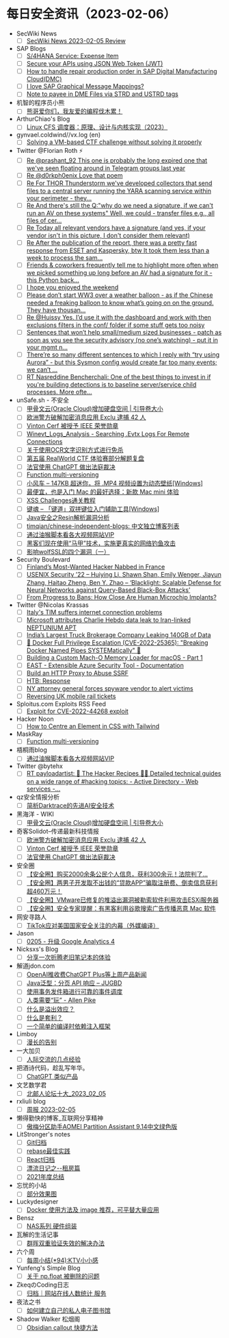 # 每日安全资讯（2023-02-06）

- SecWiki News
  - [ ] [SecWiki News 2023-02-05 Review](http://www.sec-wiki.com/?2023-02-05)
- SAP Blogs
  - [ ] [S/4HANA Service: Expense Item](https://blogs.sap.com/2023/02/05/s-4hana-service-expense-item/)
  - [ ] [Secure your APIs using JSON Web Token (JWT)](https://blogs.sap.com/2023/02/05/secure-your-apis-using-json-web-token-jwt/)
  - [ ] [How to handle repair production order in SAP Digital Manufacturing Cloud(DMC)](https://blogs.sap.com/2023/02/05/how-to-handle-repair-production-order-in-sap-digital-manufacturing-clouddmc/)
  - [ ] [I love SAP Graphical Message Mappings?](https://blogs.sap.com/2023/02/05/i-love-sap-graphical-message-mappings/)
  - [ ] [Note to payee in DME Files via STRD and USTRD tags](https://blogs.sap.com/2023/02/05/note-to-payee-in-dme-files-via-strd-and-ustrd-tags/)
- 机智的程序员小熊
  - [ ] [熊哥爱你们，我友爱的编程伐木累！](https://coding3min.com/2213.html)
- ArthurChiao's Blog
  - [ ] [Linux CFS 调度器：原理、设计与内核实现（2023）](https://arthurchiao.github.io/blog/linux-cfs-design-and-implementation-zh/)
- gynvael.coldwind//vx.log (en)
  - [ ] [Solving a VM-based CTF challenge without solving it properly](https://gynvael.coldwind.pl/?id=763)
- Twitter @Florian Roth ⚡
  - [ ] [Re @prashant_92 This one is probably the long expired one that we've seen floating around in Telegram groups last year](https://twitter.com/cyb3rops/status/1622345351272316932)
  - [ ] [Re @d0rkph0enix Love that poem](https://twitter.com/cyb3rops/status/1622309344976011265)
  - [ ] [Re For THOR Thunderstorm we've developed collectors that send files to a central server running the YARA scanning service within your perimeter - they...](https://twitter.com/cyb3rops/status/1622252815664963584)
  - [ ] [Re And there's still the Q:"why do we need a signature, if we can't run an AV on these systems" Well, we could - transfer files e.g., all files of cer...](https://twitter.com/cyb3rops/status/1622251114052583425)
  - [ ] [Re Today all relevant vendors have a signature (and yes, if your vendor isn't in this picture, I don't consider them relevant)](https://twitter.com/cyb3rops/status/1622248981001560064)
  - [ ] [Re After the publication of the report, there was a pretty fast response from ESET and Kaspersky, btw It took them less than a week to process the sam...](https://twitter.com/cyb3rops/status/1622248668718923776)
  - [ ] [Friends & coworkers frequently tell me to highlight more often when we picked something up long before an AV had a signature for it - this Python back...](https://twitter.com/cyb3rops/status/1622247347433398272)
  - [ ] [I hope you enjoyed the weekend](https://twitter.com/cyb3rops/status/1622242335416262657)
  - [ ] [Please don’t start WW3 over a weather balloon - as if the Chinese needed a freaking balloon to know what’s going on on the ground. They have thousan...](https://twitter.com/cyb3rops/status/1622216861021601795)
  - [ ] [Re @Huissy Yes. I’d use it with the dashboard and work with then exclusions filters in the conf/ folder if some stuff gets too noisy](https://twitter.com/cyb3rops/status/1622193539361693696)
  - [ ] [Sentences that won’t help small/medium sized businesses - patch as soon as you see the security advisory (no one’s watching) - put it in your mgmt n...](https://twitter.com/cyb3rops/status/1622191412144914434)
  - [ ] [There’re so many different sentences to which I reply with “try using Aurora” - but this Sysmon config would create far too many events; we can’t ...](https://twitter.com/cyb3rops/status/1622144808755027968)
  - [ ] [RT Nasreddine Bencherchali: One of the best things to invest in if you're building detections is to baseline server/service child processes. More ofte...](https://twitter.com/nas_bench/status/1622023956508168192)
- unSafe.sh - 不安全
  - [ ] [甲骨文云(Oracle Cloud)增加硬盘空间 | 引导卷大小](https://buaq.net/go-148041.html)
  - [ ] [欧洲警方破解加密消息应用 Exclu 逮捕 42 人](https://buaq.net/go-148034.html)
  - [ ] [Vinton Cerf 被授予 IEEE 荣誉勋章](https://buaq.net/go-148035.html)
  - [ ] [Winevt_Logs_Analysis - Searching .Evtx Logs For Remote Connections](https://buaq.net/go-148021.html)
  - [ ] [关于使用OCR文字识别方式进行免杀](https://buaq.net/go-148025.html)
  - [ ] [第五届 RealWorld CTF 体验赛部分解题复盘](https://buaq.net/go-148026.html)
  - [ ] [法官使用 ChatGPT 做出法庭裁决](https://buaq.net/go-148014.html)
  - [ ] [Function multi-versioning](https://buaq.net/go-148042.html)
  - [ ] [小风车 – 147KB 超迷你，将 .MP4 视频设置为动态壁纸[Windows]](https://buaq.net/go-148004.html)
  - [ ] [最便宜，也是入门 Mac 的最好选择：新款 Mac mini 体验](https://buaq.net/go-148006.html)
  - [ ] [XSS Challenges通关教程](https://buaq.net/go-148027.html)
  - [ ] [键魂 – 「键道」双拼键位入门辅助工具[Windows]](https://buaq.net/go-148005.html)
  - [ ] [Java安全之Resin解析漏洞分析](https://buaq.net/go-148028.html)
  - [ ] [timqian/chinese-independent-blogs: 中文独立博客列表](https://buaq.net/go-148003.html)
  - [ ] [通过油猴脚本看各大视频网站VIP](https://buaq.net/go-148001.html)
  - [ ] [黑客们现在使用“马甲”技术，实施更真实的网络钓鱼攻击](https://buaq.net/go-147999.html)
  - [ ] [影响wolfSSL的四个漏洞（一）](https://buaq.net/go-147998.html)
- Security Boulevard
  - [ ] [Finland’s Most-Wanted Hacker Nabbed in France](https://securityboulevard.com/2023/02/finlands-most-wanted-hacker-nabbed-in-france/)
  - [ ] [USENIX Security ’22 – Huiying Li, Shawn Shan, Emily Wenger, Jiayun Zhang, Haitao Zheng, Ben Y. Zhao – ‘Blacklight: Scalable Defense for Neural Networks against Query-Based Black-Box Attacks’](https://securityboulevard.com/2023/02/usenix-security-22-huiying-li-shawn-shan-emily-wenger-jiayun-zhang-haitao-zheng-ben-y-zhao-blacklight-scalable-defense-for-neural-networks-against-query-based-black-box-attacks/)
  - [ ] [From Progress to Bans: How Close Are Human Microchip Implants?](https://securityboulevard.com/2023/02/from-progress-to-bans-how-close-are-human-microchip-implants/)
- Twitter @Nicolas Krassas
  - [ ] [Italy's TIM suffers internet connection problems](https://twitter.com/Dinosn/status/1622291861888016384)
  - [ ] [Microsoft attributes Charlie Hebdo data leak to Iran-linked NEPTUNIUM APT](https://twitter.com/Dinosn/status/1622242716317880320)
  - [ ] [India’s Largest Truck Brokerage Company Leaking 140GB of Data](https://twitter.com/Dinosn/status/1622191815834173440)
  - [ ] [🚨 Docker Full Privilege Escalation (CVE-2022-25365): "Breaking Docker Named Pipes SYSTEMatically" 🚨](https://twitter.com/Dinosn/status/1622191739191676929)
  - [ ] [Building a Custom Mach-O Memory Loader for macOS - Part 1](https://twitter.com/Dinosn/status/1622170832595259392)
  - [ ] [EAST - Extensible Azure Security Tool - Documentation](https://twitter.com/Dinosn/status/1622131290022584320)
  - [ ] [Build an HTTP Proxy to Abuse SSRF](https://twitter.com/Dinosn/status/1622121815408525313)
  - [ ] [HTB: Response](https://twitter.com/Dinosn/status/1622118697853657088)
  - [ ] [NY attorney general forces spyware vendor to alert victims](https://twitter.com/Dinosn/status/1622118664211161088)
  - [ ] [Reversing UK mobile rail tickets](https://twitter.com/Dinosn/status/1622116424259870723)
- Sploitus.com Exploits RSS Feed
  - [ ] [Exploit for CVE-2022-44268 exploit](https://sploitus.com/exploit?id=52A9CD68-BA81-5394-92EA-77910C932577&utm_source=rss&utm_medium=rss)
- Hacker Noon
  - [ ] [How to Centre an Element in CSS with Tailwind](https://hackernoon.com/how-to-centre-an-element-in-css-with-tailwind?source=rss)
- MaskRay
  - [ ] [Function multi-versioning](https://maskray.me/blog/2023-02-05-function-multi-versioning)
- 梧桐雨blog
  - [ ] [通过油猴脚本看各大视频网站VIP](http://wutongyu.info/tampermonkey-see-vipvideo/)
- Twitter @bytehx
  - [ ] [RT payloadartist: 🥷 The Hacker Recipes 🧑‍🍳 Detailed technical guides on a wide range of #hacking topics: - Active Directory - Web services -...](https://twitter.com/payloadartist/status/1622241134721503232)
- qz安全情报分析
  - [ ] [简析Darktrace的先进AI安全技术](https://mp.weixin.qq.com/s?__biz=MzI1MDA1MjcxMw==&mid=2649907964&idx=1&sn=c28c44cf81c785e565d182fad58923e5&chksm=f18eebfac6f962ec96a12a798ce2e72de528e4fbad3b93fe5f2b1ef52eb7a80fe6a9d2a86771&scene=58&subscene=0#rd)
- 黑海洋 - WIKI
  - [ ] [甲骨文云(Oracle Cloud)增加硬盘空间 | 引导卷大小](https://blog.upx8.com/3209)
- 奇客Solidot–传递最新科技情报
  - [ ] [欧洲警方破解加密消息应用 Exclu 逮捕 42 人](https://www.solidot.org/story?sid=74047)
  - [ ] [Vinton Cerf 被授予 IEEE 荣誉勋章](https://www.solidot.org/story?sid=74046)
  - [ ] [法官使用 ChatGPT 做出法庭裁决](https://www.solidot.org/story?sid=74045)
- 安全圈
  - [ ] [【安全圈】购买2000余条公民个人信息，获利300余元！法院判了...](https://mp.weixin.qq.com/s?__biz=MzIzMzE4NDU1OQ==&mid=2652030295&idx=1&sn=bc3ef53057aa0c08a6be3cd51778fca9&chksm=f36fe917c41860013444e19960d367af0635c280fadada1a3522fe935593ba89ea572c278202&scene=58&subscene=0#rd)
  - [ ] [【安全圈】两男子开发取不出钱的“贷款APP”骗取注册费、倒卖信息获利超460万元！](https://mp.weixin.qq.com/s?__biz=MzIzMzE4NDU1OQ==&mid=2652030295&idx=2&sn=97ce2205764bfe47aba79cdac66bd836&chksm=f36fe917c4186001953714327399df4bd1d873a50cd27e884313b7b0900fef81c327a839f73c&scene=58&subscene=0#rd)
  - [ ] [【安全圈】VMware已修复的堆溢出漏洞被勒索软件利用攻击ESXi服务器](https://mp.weixin.qq.com/s?__biz=MzIzMzE4NDU1OQ==&mid=2652030295&idx=3&sn=166a3b7691e894cc8223bd17daea1cab&chksm=f36fe917c418600181c972cc9b84176d7a74e72b96ea31ab86b8f0b9d7e39a4b35b608cb79f9&scene=58&subscene=0#rd)
  - [ ] [【安全圈】安全专家提醒：有黑客利用谷歌搜索广告传播恶意 Mac 软件](https://mp.weixin.qq.com/s?__biz=MzIzMzE4NDU1OQ==&mid=2652030295&idx=4&sn=ae722704d0948a84b2619e48b69a3116&chksm=f36fe917c4186001589c01b5ecd084cdf36cc5bdfe2716dd27abd753ce93a9783292d53f3b5c&scene=58&subscene=0#rd)
- 网安寻路人
  - [ ] [TikTok应对美国国家安全关注的内幕（外媒编译）](https://mp.weixin.qq.com/s?__biz=MzIxODM0NDU4MQ==&mid=2247498993&idx=1&sn=92343b1c8b51e98b1491a3fdd475ce63&chksm=97e9411ba09ec80d0ef5823d054405396003e25e0181ccb4f368095bdf59f358e9254e95be3a&scene=58&subscene=0#rd)
- Jason
  - [ ] [0205 - 升级 Google Analytics 4](https://atjason.com/daily/2023-02-05.html)
- Nicksxs's Blog
  - [ ] [分享一次折腾老旧笔记本的体验](https://nicksxs.me/2023/02/05/%E5%88%86%E4%BA%AB%E4%B8%80%E6%AC%A1%E6%8A%98%E8%85%BE%E8%80%81%E6%97%A7%E7%AC%94%E8%AE%B0%E6%9C%AC%E7%9A%84%E4%BD%93%E9%AA%8C/)
- 解道jdon.com
  - [ ] [OpenAI推收费ChatGPT Plus等上周产品新闻](https://www.jdon.com/64948.html)
  - [ ] [Java泛型：分页 API 响应 – JUGBD](https://www.jdon.com/64947.html)
  - [ ] [使用事务发件箱进行可靠的事件调度](https://www.jdon.com/64946.html)
  - [ ] [人类需要“玩” - Allen Pike](https://www.jdon.com/64945.html)
  - [ ] [什么是溢出效应？](https://www.jdon.com/64944.html)
  - [ ] [什么是套利？](https://www.jdon.com/64943.html)
  - [ ] [一个简单的编译时依赖注入框架](https://www.jdon.com/64942.html)
- Limboy
  - [ ] [漫长的告别](https://limboy.me/books/the-long-goodbye/)
- 一大加贝
  - [ ] [人际交流的几点经验](https://tianheg.xyz/posts/talk-with-people/)
- 把酒诗代码，趁乱写年华。
  - [ ] [ChatGPT 类似产品](https://102no.com/2023/02/06/chatgtp-alternatives/)
- 文艺数学君
  - [ ] [北邮人论坛十大_2023_02_05](https://mathpretty.com/15609.html)
- rxliuli blog
  - [ ] [周报 2023-02-05](https://blog.rxliuli.com/p/0810f80fd8144e71b146fe4002aad183/)
- 懒得勤快的博客_互联网分享精神
  - [ ] [傲梅分区助手AOMEI Partition Assistant 9.14中文绿色版](https://masuit.com/1443)
- LitStronger's notes
  - [ ] [Git归档](https://liaoyq.club/2020/03/19/git/Git%E5%BD%92%E6%A1%A3/)
  - [ ] [rebase最佳实践](https://liaoyq.club/2022/04/14/git/rebase%E6%9C%80%E4%BD%B3%E5%AE%9E%E8%B7%B5/)
  - [ ] [React归档](https://liaoyq.club/2022/02/27/react/React%E5%BD%92%E6%A1%A3/)
  - [ ] [漂流日记之--租房篇](https://liaoyq.club/2022/02/24/life/%E6%BC%82%E6%B5%81%E6%97%A5%E8%AE%B0%E4%B9%8B-%E7%A7%9F%E6%88%BF%E7%AF%87/)
  - [ ] [2021年度总结](https://liaoyq.club/2022/02/01/annualSummary/2021%E5%B9%B4%E5%BA%A6%E6%80%BB%E7%BB%93/)
- 忘忧的小站
  - [ ] [部分效果图](https://wangyou233.wang/archives/122)
- Luckydesigner
  - [ ] [Docker 使用方法及 image 推荐，可平替大量应用](https://www.luckydesigner.space/how-to-use-docker-image-and-replace-other-apps/)
- Bensz
  - [ ] [NAS系列 硬件组装](https://blognas.hwb0307.com/nas/3260)
- 瓦解的生活记事
  - [ ] [群晖双重验证失效的解决办法](https://hin.cool/posts/nas2fa.html)
- 六个周
  - [ ] [每周小结(*94):KTV小小感](https://blog.liugezhou.online/202305-No94/)
- Yunfeng's Simple Blog
  - [ ] [关于 np.float 被删除的问题](http://vra.github.io/2023/02/05/numpy-remove-np-float/)
- ZkeqのCoding日志
  - [ ] [归档｜网站在线人数统计 服务](https://icodeq.com/2023/a026820138c8/)
- 夜法之书
  - [ ] [如何建立自己的私人电子图书馆](https://blog.17lai.site/posts/dc1c8194/)
- Shadow Walker 松烟阁
  - [ ] [Obsidian callout 快捷方法](https://www.edony.ink/obsidian-callout-kuai-jie-fang-fa/)
